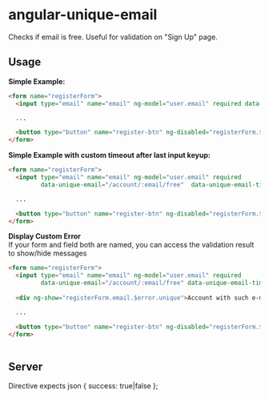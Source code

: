 angular-unique-email
====================

Checks if email is free. Useful for validation on "Sign Up" page.

Usage
-----

**Simple Example:**
```html
<form name="registerForm">
  <input type="email" name="email" ng-model="user.email" required data-unique-email="/account/:email/free">

  ...

  <button type="button" name="register-btn" ng-disabled="registerForm.$invalid">Sign Up</button>
</form>
```

**Simple Example with custom timeout after last input keyup:**
```html
<form name="registerForm">
  <input type="email" name="email" ng-model="user.email" required
         data-unique-email="/account/:email/free"  data-unique-email-timeout="1000">

  ...

  <button type="button" name="register-btn" ng-disabled="registerForm.$invalid">Sign Up</button>
</form>
```


**Display Custom Error**<br>
If your form and field both are named, you can access the validation result to show/hide messages
```html
<form name="registerForm">
  <input type="email" name="email" ng-model="user.email" required
         data-unique-email="/account/:email/free" data-unique-email-timeout="1000">
  
  <div ng-show="registerForm.email.$error.unique">Account with such e-mail alrady exists</div>

  ...

  <button type="button" name="register-btn" ng-disabled="registerForm.$invalid">Sign Up</button>
</form>
  
```

Server
------

Directive expects json { success: true|false };
